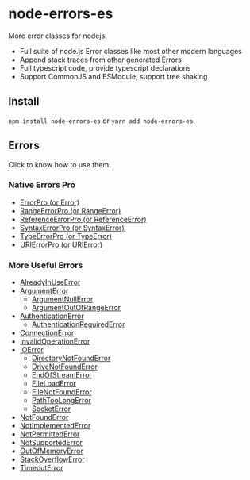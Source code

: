 # node-errors-es

More error classes for nodejs.

- Full suite of node.js Error classes like most other modern languages
- Append stack traces from other generated Errors
- Full typescript code, provide typescript declarations
- Support CommonJS and ESModule, support tree shaking

## Install

`npm install node-errors-es` or `yarn add node-errors-es`.

## Errors

Click to know how to use them.

### Native Errors Pro

- [ErrorPro (or Error)](./docs/HowToUse-NativeErrorsPro.md#ErrorPro)
- [RangeErrorPro (or RangeError)](./docs/HowToUse-NativeErrorsPro.md#RangeErrorPro)
- [ReferenceErrorPro (or ReferenceError)](./docs/HowToUse-NativeErrorsPro.md#ReferenceErrorPro)
- [SyntaxErrorPro (or SyntaxError)](./docs/HowToUse-NativeErrorsPro.md#SyntaxErrorPro)
- [TypeErrorPro (or TypeError)](./docs/HowToUse-NativeErrorsPro.md#TypeErrorPro)
- [URIErrorPro (or URIError)](./docs/HowToUse-NativeErrorsPro.md#URIErrorPro)

### More Useful Errors

- [AlreadyInUseError](./docs/HowToUse-MoreUsefulErrors.md#AlreadyInUseError)
- [ArgumentError](./docs/HowToUse-MoreUsefulErrors.md#ArgumentError)
    - [ArgumentNullError](./docs/HowToUse-MoreUsefulErrors.md#ArgumentNullError)
    - [ArgumentOutOfRangeError](./docs/HowToUse-MoreUsefulErrors.md#ArgumentOutOfRangeError)
- [AuthenticationError](./docs/HowToUse-MoreUsefulErrors.md#AuthenticationError)
    - [AuthenticationRequiredError](./docs/HowToUse-MoreUsefulErrors.md#AuthenticationRequiredError)
- [ConnectionError](./docs/HowToUse-MoreUsefulErrors.md#ConnectionError)
- [InvalidOperationError](./docs/HowToUse-MoreUsefulErrors.md#InvalidOperationError)
- [IOError](./docs/HowToUse-MoreUsefulErrors.md#IOError)
    - [DirectoryNotFoundError](./docs/HowToUse-MoreUsefulErrors.md#DirectoryNotFoundError)
    - [DriveNotFoundError](./docs/HowToUse-MoreUsefulErrors.md#DriveNotFoundError)
    - [EndOfStreamError](./docs/HowToUse-MoreUsefulErrors.md#EndOfStreamError)
    - [FileLoadError](./docs/HowToUse-MoreUsefulErrors.md#FileLoadError)
    - [FileNotFoundError](./docs/HowToUse-MoreUsefulErrors.md#FileNotFoundError)
    - [PathTooLongError](./docs/HowToUse-MoreUsefulErrors.md#PathTooLongError)
    - [SocketError](./docs/HowToUse-MoreUsefulErrors.md#SocketError)
- [NotFoundError](./docs/HowToUse-MoreUsefulErrors.md#NotFoundError)
- [NotImplementedError](./docs/HowToUse-MoreUsefulErrors.md#NotImplementedError)
- [NotPermittedError](./docs/HowToUse-MoreUsefulErrors.md#NotPermittedError)
- [NotSupportedError](./docs/HowToUse-MoreUsefulErrors.md#NotSupportedError)
- [OutOfMemoryError](./docs/HowToUse-MoreUsefulErrors.md#OutOfMemoryError)
- [StackOverflowError](./docs/HowToUse-MoreUsefulErrors.md#StackOverflowError)
- [TimeoutError](./docs/HowToUse-MoreUsefulErrors.md#TimeoutError)
